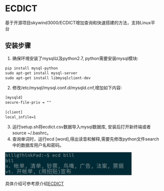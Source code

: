 # ECDICT

基于开源项目skywind3000/ECDICT增加查询和快速搭建的方法，支持Linux平台

## 安装步骤

1. 确保环境安装了mysql以及python2.7, python需要安装mysql模块:
```
pip install mysql-python
sudo apt-get install mysql-server
sudo apt-get install libmysqlclient-dev
```
2. 修改/etc/mysql/mysql.conf.d/mysqld.cnf,增加如下内容:
```
[mysqld]
secure-file-priv = ""

[client]  
local_infile=1
```
3. 运行setup.sh将ecdict.csv数据导入mysql数据库, 安装后打开新终端或者source ~/.bashrc。
4. 查询单词时，运行ecd [word],得出读音和解释,需要先修改python文件search中的数据库用户名和密码。

![示例图片](example.png)

具体介绍可参考原介绍[ECDICT](README-ORIGINAL.md)
